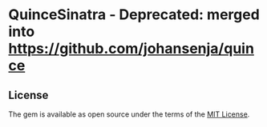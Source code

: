 # QuinceSinatra - Deprecated: merged into https://github.com/johansenja/quince

## License

The gem is available as open source under the terms of the [MIT License](https://opensource.org/licenses/MIT).
